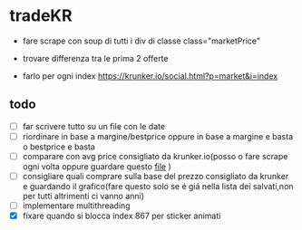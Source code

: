 # tradeKR
- fare scrape con soup di tutti i div di classe
class="marketPrice"

- trovare differenza tra le prima 2 offerte

- farlo per ogni index
https://krunker.io/social.html?p=market&i=index

## todo
- [ ] far scrivere tutto su un file con le date
- [ ] riordinare in base a margine/bestprice oppure in base a margine e basta o bestprice e basta
- [ ] comparare con avg price consigliato da krunker.io(posso o fare scrape ogni volta oppure guardare questo [file](https://api.krunker.io/webhooks/general/items/prices) )
- [ ] consigliare quali comprare sulla base del prezzo consigliato da krunker e guardando il grafico(fare questo solo se é giá nella lista dei salvati,non per tutti altrimenti ci vanno anni)
- [ ] implementare multithreading
- [x] fixare quando si blocca index 867 per sticker animati
